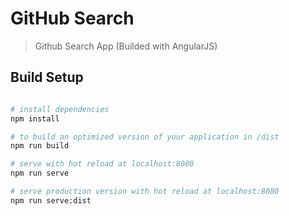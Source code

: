 # GitHub Search

> Github Search App (Builded with AngularJS)

## Build Setup

``` bash

# install dependencies
npm install

# to build an optimized version of your application in /dist
npm run build

# serve with hot reload at localhost:8080
npm run serve

# serve production version with hot reload at localhost:8080
npm run serve:dist

```

